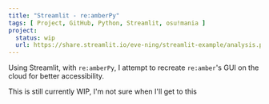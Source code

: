```yaml
---
title: "Streamlit - re:amberPy"
tags: [ Project, GitHub, Python, Streamlit, osu!mania ]
project:
  status: wip
  url: https://share.streamlit.io/eve-ning/streamlit-example/analysis.py
---
```


Using Streamlit, with `re:amberPy`, I attempt to recreate `re:amber`'s GUI
on the cloud for better accessibility.

<!--more-->

This is still currently WIP, I'm not sure when I'll get to this
